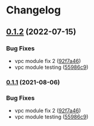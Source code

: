# Changelog

## [0.1.2](https://github.com/tpolekhin/release-please-test/compare/v0.1.1...v0.1.2) (2022-07-15)


### Bug Fixes

* vpc module fix 2 ([92f7a46](https://github.com/tpolekhin/release-please-test/commit/92f7a4667373e5cf3a4fb1b160dc6a3b5d8200d8))
* vpc module testing ([55986c9](https://github.com/tpolekhin/release-please-test/commit/55986c93f3698cbdb07fe8d39edceaea507d48ab))

### [0.1.1](https://www.github.com/tpolekhin/release-please-test/compare/vpc-vvpc-0.1.0...vpc-v0.1.1) (2021-08-06)


### Bug Fixes

* vpc module fix 2 ([92f7a46](https://www.github.com/tpolekhin/release-please-test/commit/92f7a4667373e5cf3a4fb1b160dc6a3b5d8200d8))
* vpc module testing ([55986c9](https://www.github.com/tpolekhin/release-please-test/commit/55986c93f3698cbdb07fe8d39edceaea507d48ab))
